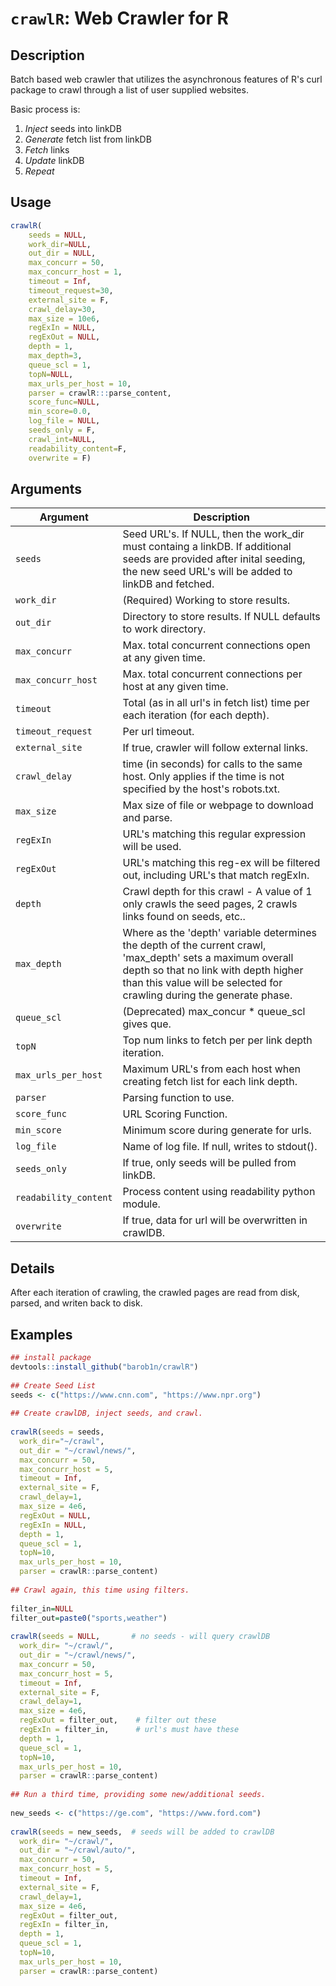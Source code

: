 # `crawlR`: Web Crawler for R

## Description

 Batch based web crawler that utilizes the asynchronous features of R's curl package to crawl through a
 list of user supplied websites.  
 
 Basic process is:
 1. *Inject* seeds into linkDB
 2. *Generate* fetch list from linkDB
 3. *Fetch* links
 4. *Update* linkDB
 4. *Repeat*

 
## Usage

```r
crawlR(
    seeds = NULL,
    work_dir=NULL,
    out_dir = NULL,
    max_concurr = 50,
    max_concurr_host = 1,
    timeout = Inf,
    timeout_request=30,
    external_site = F,
    crawl_delay=30,
    max_size = 10e6,
    regExIn = NULL,
    regExOut = NULL,
    depth = 1,
    max_depth=3,
    queue_scl = 1,
    topN=NULL,
    max_urls_per_host = 10,
    parser = crawlR:::parse_content,
    score_func=NULL,
    min_score=0.0,
    log_file = NULL,
    seeds_only = F,
    crawl_int=NULL,
    readability_content=F,
    overwrite = F)
```


## Arguments

Argument      |Description
------------- |----------------
```seeds```     |     Seed URL's. If NULL, then the work_dir must containg a linkDB.  If additional seeds are provided after inital seeding, the new seed URL's will be added to linkDB and fetched.
```work_dir```     |     (Required) Working to store results.
```out_dir```     |     Directory to store results. If NULL defaults to work directory.
```max_concurr```     |     Max. total concurrent connections open at any given time.
```max_concurr_host```     |     Max. total concurrent connections per host at any given time.
```timeout```     |     Total (as in all url's in fetch list) time per each iteration (for each depth).
```timeout_request```	| Per url timeout.
```external_site```     |     If true, crawler will follow external links.
```crawl_delay```     |     time (in seconds) for calls to the same host. Only applies if the  time is not specified by the host's robots.txt.
```max_size```     |     Max size of file or webpage to download and parse.
```regExIn```     |     URL's matching this regular expression will be used.
```regExOut```     |     URL's matching this reg-ex  will be filtered out, including URL's that match regExIn.
```depth```     |     Crawl depth for this crawl - A value of 1 only crawls the seed pages, 2 crawls links found on seeds, etc..
```max_depth```     |     Where as the 'depth' variable determines the depth of the current crawl, 'max_depth' sets a maximum overall depth so that no link with depth higher than this value will be selected for crawling during the generate phase.
```queue_scl```     |     (Deprecated) max_concur * queue_scl gives que.
```topN```     |     Top num links to fetch per per link depth iteration.
```max_urls_per_host```     |     Maximum URL's from each host when creating fetch list for each link depth.
```parser```     |     Parsing function to use.
```score_func```	|	URL Scoring Function.
```min_score```	|	Minimum score during generate for urls.
```log_file```	|	Name of log file. If null, writes to stdout().
```seeds_only```	|	If true, only seeds will be pulled from linkDB.
```readability_content```	|	Process content using readability python module.
```overwrite```	|	If true, data for url will be overwritten in crawlDB.


## Details


 After each iteration of crawling, the crawled
 pages are read from disk, parsed, and writen
 back to disk. 

  
## Examples

```r 
## install package
devtools::install_github("barob1n/crawlR")
 
## Create Seed List
seeds <- c("https://www.cnn.com", "https://www.npr.org")
 
## Create crawlDB, inject seeds, and crawl.
 
crawlR(seeds = seeds,
  work_dir="~/crawl",
  out_dir = "~/crawl/news/",
  max_concurr = 50,  
  max_concurr_host = 5,
  timeout = Inf,
  external_site = F,
  crawl_delay=1,
  max_size = 4e6,
  regExOut = NULL,
  regExIn = NULL,
  depth = 1,
  queue_scl = 1,
  topN=10,
  max_urls_per_host = 10,
  parser = crawlR::parse_content)
  
## Crawl again, this time using filters.
 
filter_in=NULL
filter_out=paste0("sports,weather")
 
crawlR(seeds = NULL,       # no seeds - will query crawlDB
  work_dir= "~/crawl/",
  out_dir = "~/crawl/news/",
  max_concurr = 50,
  max_concurr_host = 5,
  timeout = Inf,
  external_site = F,
  crawl_delay=1,
  max_size = 4e6,
  regExOut = filter_out,    # filter out these
  regExIn = filter_in,      # url's must have these 
  depth = 1,
  queue_scl = 1,
  topN=10,
  max_urls_per_host = 10,
  parser = crawlR::parse_content)
 
## Run a third time, providing some new/additional seeds.
 
new_seeds <- c("https://ge.com", "https://www.ford.com")
 
crawlR(seeds = new_seeds,  # seeds will be added to crawlDB 
  work_dir= "~/crawl/",
  out_dir = "~/crawl/auto/",
  max_concurr = 50,
  max_concurr_host = 5,
  timeout = Inf,
  external_site = F,
  crawl_delay=1,
  max_size = 4e6,
  regExOut = filter_out,
  regExIn = filter_in,    
  depth = 1,
  queue_scl = 1,
  topN=10,
  max_urls_per_host = 10,
  parser = crawlR::parse_content)
 
 
 
 
 ``` 

